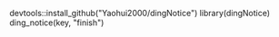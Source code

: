 devtools::install_github("Yaohui2000/dingNotice") 
library(dingNotice) 
ding_notice(key, "finish") 
